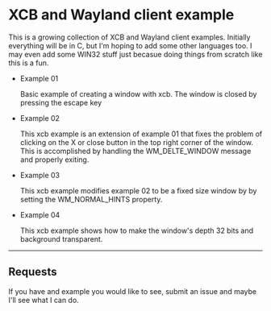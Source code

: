 # XCB and Wayland client example 

This is a growing collection of XCB and Wayland client examples. Initially
everything will be in C, but I'm hoping to add some other languages too. I may
even add some WIN32 stuff just becasue doing things from scratch like this is a
fun.

- Example 01 
 
  Basic example of creating a window with xcb. The window is closed by pressing
  the escape key

- Example 02

  This xcb example is an extension of example 01 that fixes the problem of
  clicking on the X or close button in the top right corner of the window. This
  is accomplished by handling the WM_DELTE_WINDOW message and properly exiting.

- Example 03

  This xcb example modifies example 02 to be a fixed size window by by setting
  the WM_NORMAL_HINTS property.

- Example 04

  This xcb example shows how to make the window's depth 32 bits and 
  background transparent.

---

## Requests

If you have and example you would like to see, submit an issue and maybe I'll 
see what I can do.


